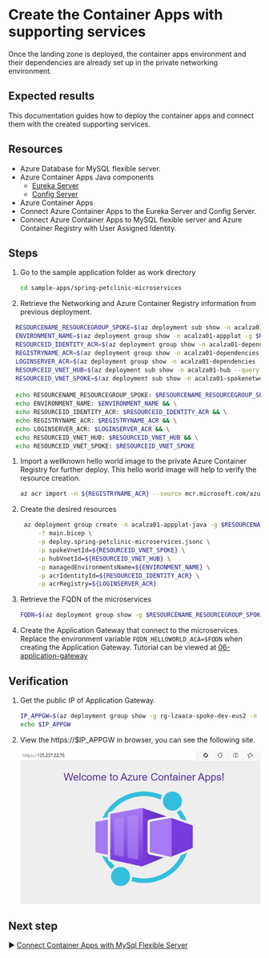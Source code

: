 # Create the Container Apps with supporting services

Once the landing zone is deployed, the container apps environment and their dependencies are already set up in the private networking environment.

## Expected results
This documentation guides how to deploy the container apps and connect them with the created supporting services. 

## Resources

- Azure Database for MySQL flexible server.
- Azure Container Apps Java components
    - [Eureka Server](https://learn.microsoft.com/en-us/azure/container-apps/java-eureka-server?tabs=azure-cli) 
    - [Config Server](https://learn.microsoft.com/en-us/azure/container-apps/java-config-server?tabs=azure-cli)
- Azure Container Apps
- Connect Azure Container Apps to the Eureka Server and Config Server.
- Connect Azure Container Apps to MySQL flexible server and Azure Container Registry with User Assigned Identity.

## Steps

1. Go to the sample application folder as work directory

   ```bash
   cd sample-apps/spring-petclinic-microservices
   ```

1. Retrieve the Networking and Azure Container Registry information from previous deployment.

  ```bash
    RESOURCENAME_RESOURCEGROUP_SPOKE=$(az deployment sub show -n acalza01-spokenetwork --query properties.outputs.spokeResourceGroupName.value -o tsv)
    ENVIRONMENT_NAME=$(az deployment group show -n acalza01-appplat -g $RESOURCENAME_RESOURCEGROUP_SPOKE --query properties.outputs.containerAppsEnvironmentName.value -o tsv)
    RESOURCEID_IDENTITY_ACR=$(az deployment group show -n acalza01-dependencies -g $RESOURCENAME_RESOURCEGROUP_SPOKE --query properties.outputs.containerRegistryUserAssignedIdentityId.value -o tsv)
    REGISTRYNAME_ACR=$(az deployment group show -n acalza01-dependencies -g $RESOURCENAME_RESOURCEGROUP_SPOKE --query properties.outputs.containerRegistryName.value -o tsv)
    LOGINSERVER_ACR=$(az deployment group show -n acalza01-dependencies -g $RESOURCENAME_RESOURCEGROUP_SPOKE --query properties.outputs.containerRegistryLoginServer.value -o tsv)
    RESOURCEID_VNET_HUB=$(az deployment sub show -n acalza01-hub --query properties.outputs.hubVNetId.value -o tsv)
    RESOURCEID_VNET_SPOKE=$(az deployment sub show -n acalza01-spokenetwork --query properties.outputs.spokeVNetId.value -o tsv)

    echo RESOURCENAME_RESOURCEGROUP_SPOKE: $RESOURCENAME_RESOURCEGROUP_SPOKE && \
    echo ENVIRONMENT_NAME: $ENVIRONMENT_NAME && \
    echo RESOURCEID_IDENTITY_ACR: $RESOURCEID_IDENTITY_ACR && \
    echo REGISTRYNAME_ACR: $REGISTRYNAME_ACR && \
    echo LOGINSERVER_ACR: $LOGINSERVER_ACR && \
    echo RESOURCEID_VNET_HUB: $RESOURCEID_VNET_HUB && \
    echo RESOURCEID_VNET_SPOKE: $RESOURCEID_VNET_SPOKE
  ```

1. Import a wellknown hello world image to the private Azure Container Registry for further deploy. This hello world image will help to verify the resource creation.

   ```bash
   az acr import -n ${REGISTRYNAME_ACR} --source mcr.microsoft.com/azuredocs/containerapps-helloworld:latest
   ```

1. Create the desired resources
  
   ```bash
    az deployment group create -n acalza01-appplat-java -g $RESOURCENAME_RESOURCEGROUP_SPOKE \
        -f main.bicep \
        -p deploy.spring-petclinic-microservices.jsonc \
        -p spokeVnetId=${RESOURCEID_VNET_SPOKE} \
        -p hubVnetId=${RESOURCEID_VNET_HUB} \
        -p managedEnvironmentsName=${ENVIRONMENT_NAME} \
        -p acrIdentityId=${RESOURCEID_IDENTITY_ACR} \
        -p acrRegistry=${LOGINSERVER_ACR}
   ```

1. Retrieve the FQDN of the microservices

   ```bash
   FQDN=$(az deployment group show -g $RESOURCENAME_RESOURCEGROUP_SPOKE -n acalza01-appplat-java --query properties.outputs.fqdn.value -o tsv)
   ```

1. Create the Application Gateway that connect to the microservices. Replace the environment variable `FQDN_HELLOWORLD_ACA=$FQDN` when creating the Application Gateway. Tutorial can be viewed at [06-application-gateway](../../../modules/06-application-gateway/README.md)

## Verification

1. Get the public IP of Application Gateway.

   ```bash
   IP_APPGW=$(az deployment group show -g rg-lzaaca-spoke-dev-eus2 -n acalza01-appgw --query properties.outputs.applicationGatewayPublicIp.value -o tsv)
   echo $IP_APPGW
   ```

1. View the https://$IP_APPGW in browser, you can see the following site.

   ![Welcome to Azure Container Apps!](./hello-world.png)

## Next step

:arrow_forward: [Connect Container Apps with MySql Flexible Server](./03-connect-to-db.md)
